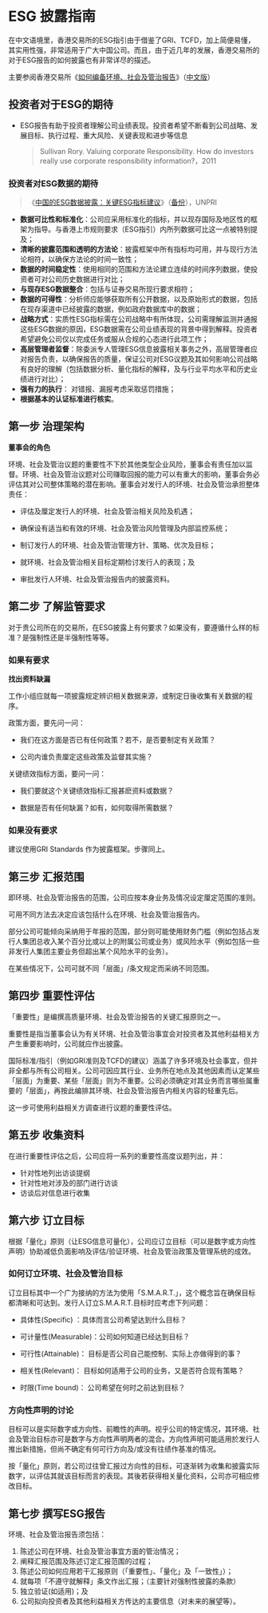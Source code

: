 # ESG 披露指南

在中文语境里，香港交易所的ESG指引由于借鉴了GRI、TCFD，加上简便易懂，其实用性强，非常适用于广大中国公司。而且，由于近几年的发展，香港交易所的对于ESG报告的如何披露也有非常详尽的描述。

主要参阅香港交易所《[如何编备环境、社会及管治报告](https://www.hkex.com.hk/-/media/HKEX-Market/Listing/Rules-and-Guidance/Other-Resources/Listed-Issuers/Environmental-Social-and-Governance/Exchanges-guidance-materials-on-ESG/step_by_step_c.pdf?la=zh-HK)》（[中文版](/how/hkex-esg-reporting-guide.pdf ':ignore')）

## 投资者对于ESG的期待

- ESG报告有助于投资者理解公司业绩表现。投资者希望不断看到公司战略、发展目标、执行过程、重大风险、关键表现和进步等信息

  > Sullivan Rory. Valuing corporate Responsibility. How do investors really use corporate responsibility information?，2011 

### 投资者对ESG数据的期待

> 《[中国的ESG数据披露：关键ESG指标建议](https://www.unpri.org/download?ac=6973)》（[备份](/how/ESGDisclosure-in-China.pdf':ignore')），UNPRI

- **数据可比性和标准化**：公司应采用标准化的指标，并以现存国际及地区性的框架为指导。与香港上市规则要求（ESG指引）内所列数据可比这一点被特别提及；
- **清晰的披露范围和透明的方法论**：披露框架中所有指标均可用，并与现行方法论相符，以确保方法论的时间一致性；
- **数据的时间稳定性**：使用相同的范围和方法论建立连续的时间序列数据，使投资者可对公司历史数据进行对比；
- **与现存ESG数据整合**：包括与证券交易所现行要求相符；
- **数据的可得性**：分析师应能够获取所有公开数据，以及原始形式的数据，包括在现存渠道中已经披露的数据，例如政府数据库中的数据；
- **战略方式**：实质性ESG指标需在公司战略中有所体现，公司需理解监测并通报这些ESG数据的原因，ESG数据需在公司业绩表现的背景中得到解释。投资者希望避免公司仅以完成任务或服从合规的心态进行此项工作；
- **高层管理者监督**：除委派专人管理ESG信息披露相关事务之外，高层管理者应对报告负责，以确保报告的质量，保证公司对ESG议题及其如何影响公司战略有良好的理解（包括数据分析、量化指标的解释，及与行业平均水平和历史业绩进行对比）；
- **强有力的执行**： 对错报、漏报考虑采取惩罚措施；
- **根据基本的认证标准进行核实**。

## 第一步 治理架构

**董事会的角色**

环境、社会及管治议题的重要性不下於其他类型企业风险，董事会有责任加以监督。环境、社会及管治议题对公司赚取回报的能力可以有重大的影响，董事会务必评估其对公司整体策略的潜在影响。董事会对发行人的环境、社会及管治承担整体责任：

- 
  评估及厘定发行人的环境、社会及管治相关风险及机遇；

- 确保设有适当和有效的环境、社会及管治风险管理及内部监控系统；

- 制订发行人的环境、社会及管治管理方针、策略、优次及目标；

- 就环境、社会及管治相关目标定期检讨发行人的表现；及

- 审批发行人环境、社会及管治报告内的披露资料。

## 第二步   了解监管要求

 对于贵公司所在的交易所，在ESG披露上有何要求？如果没有，要遵循什么样的标准？是强制性还是半强制性等等。

### 如果有要求

**找出资料缺漏**

工作小组应就每一项披露规定辨识相关数据来源，或制定日後收集有关数据的程序。

政策方面，要先问一问：

- 我们在这方面是否已有任何政策？若不，是否要制定有关政策？

- 公司内谁负责厘定这些政策及监督其实施？

关键绩效指标方面，要问一问：

- 我们要就这个关键绩效指标汇报甚麽资料或数据？

- 数据是否有任何缺漏？如有，如何取得所需数据？

### 如果没有要求

建议使用GRI Standards 作为披露框架。步骤同上。

## 第三步    汇报范围 

即环境、社会及管治报告的范围，公司应按本身业务及情况设定厘定范围的准则。

可用不同方法去决定应该包括什么在环境、社会及管治报告内。

部分公司可能倾向采纳用于年报的范围，部分则可能使用财务门槛（例如包括占发行人集团总收入某个百分比或以上的附属公司或业务）或风险水平（例如包括一些非发行人集团主要业务但超出某个风险水平的业务）。

在某些情况下，公司可就不同「层面」/条文规定而采纳不同范围。

## 第四步    重要性评估 

「重要性」是编撰高质量环境、社会及管治报告的关键汇报原则之一。

重要性是指当董事会认为有关环境、社会及管治事宜会对投资者及其他利益相关方产生重要影响时，公司就应作出披露。

国际标准/指引（例如GRI准则及TCFD的建议）涵盖了许多环境及社会事宜，但并非全都与所有公司相关。公司可因应其行业、业务所在地点及其他因素而认定某些「层面」为重要、某些「层面」则为不重要。公司必须确定对其业务而言哪些属重要的「层面」，再按此编排其环境、社会及管治报告内相关内容的轻重先后。

这一步可使用利益相关方调查进行议题的重要性评估。

## 第五步    收集资料

在进行重要性评估之后，公司应将一系列的重要性高度议题列出，并：

- 针对性地列出访谈提纲
- 针对性地对涉及的部门进行访谈
- 访谈后对信息进行收集



## 第六步  订立目标

 根据「量化」原则（让ESG信息可量化），公司应订立目标（可以是数字或方向性声明）协助减低负面影响及评估/验证环境、社会及管治政策及管理系统的成效。

### 如何订立环境、社会及管治目标

订立目标其中一个广为接纳的方法为使用「S.M.A.R.T.」，这个概念旨在确保目标都清晰和可达到。发行人订立S.M.A.R.T.目标时应考虑下列问题：

- 具体性(Specific) ：具体而言公司希望达到什么目标？

- 可计量性(Measurable)：公司如何知道已经达到目标？

- 可行性(Attainable)： 目标是否公司自己能控制、实际上亦做得到的事？

- 相关性(Relevant)： 目标如何适用于公司的业务，又是否符合现有策略？

- 时限(Time bound)： 公司希望在何时之前达到目标？

### 方向性声明的讨论

目标可以是实际数字或方向性、前瞻性的声明。视乎公司的特定情况，其环境、社会及管治目标亦可是数字与方向性声明两者的混合。方向性声明可能适用於发行人推出新措施，但尚不确定有何可行方向及/或没有往绩作基准的情况。

按「量化」原则，若公司过往曾汇报过方向性的目标，可逐渐转为收集和披露实际数字，以评估其就该目标而言的表现。其後若获得相关量化资料，公司亦可相应修改目标。

## 第七步    撰写ESG报告

环境、社会及管治报告须包括：

1. 陈述公司在环境、社会及管治事宜方面的管治情况；
2. 阐释汇报范围及陈述订定汇报范围的过程；
3. 陈述公司如何应用若干汇报原则（「重要性」、「量化」及「一致性」）；
4. 就每项「不遵守就解释」条文作出汇报；（主要针对强制性披露的条款）
5. 独立验证(如适用)；及
6. 公司拟向投资者及其他利益相关方传达的主要信息（对未来的展望等）。

